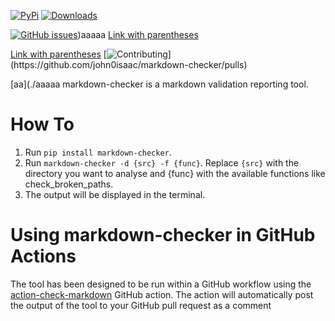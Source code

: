 [![PyPi](https://img.shields.io/pypi/v/markdown-checker)](https://example.com/some%29page)
[![Downloads](https://img.shields.io/pypi/dm/markdown-checker)](https://pypi.org/project/markdown-checker/)

[![GitHub issues](https://img.shields.io/badge/issue_tracking-github-blue.svg)](https://github.com/john0isaac/markdown-checker/issues}\\))aaaaa
[Link with parentheses](https://example.com/some%29page)

[Link with parentheses](https://example.com/some%29page)
[![Contributing](https://img.shields.io/badge/PR-Welcome-%23FF8300.svg?)](https://github.com/john0isaac/markdown-checker/pulls)

[aa](./aaaaa
markdown-checker is a markdown validation reporting tool.

# How To
1. Run `pip install markdown-checker`.
2. Run `markdown-checker -d {src} -f {func}`. Replace `{src}` with the directory you want to analyse and {func} with the available functions like check_broken_paths.
3. The output will be displayed in the terminal.
# Using markdown-checker in GitHub Actions
The tool has been designed to be run within a GitHub workflow using the [action-check-markdown](https://github.com/marketplace/actions/check-markdown) GitHub action. The action will automatically post the output of the tool to your GitHub pull request as a comment
